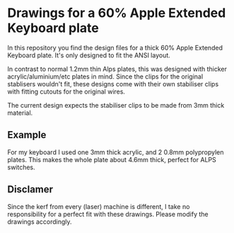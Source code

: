 # Drawings for a 60% Apple Extended Keyboard plate

In this repository you find the design files for a thick 60% Apple Extended Keyboard plate. It's only designed to fit the ANSI layout.

In contrast to normal 1.2mm thin Alps plates, this was designed with thicker acrylic/aluminium/etc plates in mind. Since the clips for the original stablisers wouldn't fit, these designs come with their own stabiliser clips with fitting cutouts for the original wires.

The current design expects the stabiliser clips to be made from 3mm thick material.

## Example

For my keyboard I used one 3mm thick acrylic, and 2 0.8mm polypropylen plates. This makes the whole plate about 4.6mm thick, perfect for ALPS switches.

## Disclamer

Since the kerf from every (laser) machine is different, I take no responsibility for a perfect fit with these drawings. Please modify the drawings accordingly.
